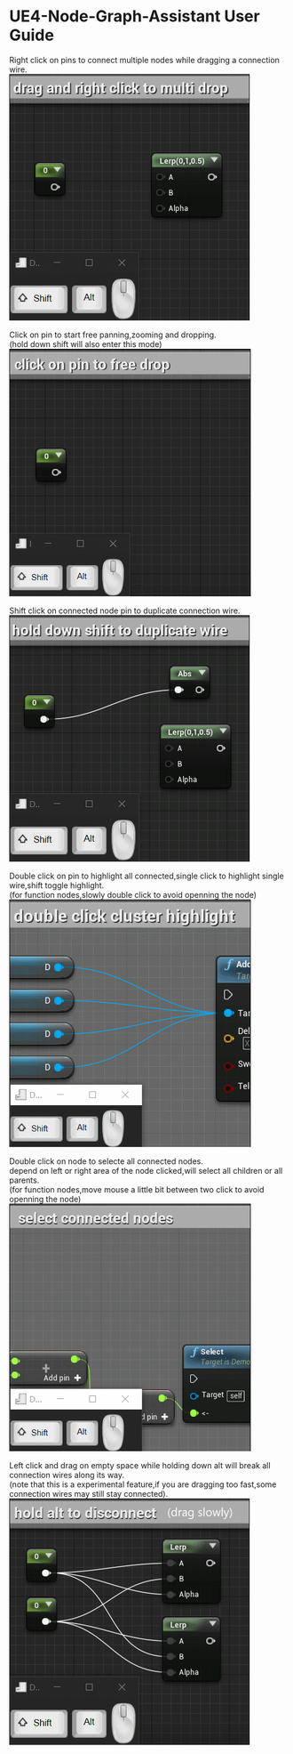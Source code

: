 # UE4-Node-Graph-Assistant User Guide

Right click on pins to connect multiple nodes while dragging a connection wire.  
![1](right_click_multi_drop.gif)  

Click on pin to start free panning,zooming and dropping.  
(hold down shift will also enter this mode)  
![7](003_click_multi_drop.gif)  

Shift click on connected node pin to duplicate connection wire.  
![4](duplicate.gif)  

Double click on pin to highlight all connected,single click to highlight single wire,shift toggle highlight.    
 (for function nodes,slowly double click to avoid openning the node)  
![6](007_cluster_highlight.gif)  

 Double click on node to selecte all connected nodes.  
 depend on left or right area of the node clicked,will select all children or all parents.  
 (for function nodes,move mouse a little bit between two click to avoid openning the node)  
![7](008_stream.gif)

Left click and drag on empty space while holding down alt will break all connection wires along its way.  
(note that this is a experimental feature,if you are dragging too fast,some connection wires may still stay connected).  
![8](break.gif)
 
